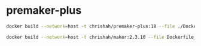 # premaker-plus

```bash
docker build --network=host -t chrishah/premaker-plus:18 --file ./Dockerfile .
```

```bash
docker build --network=host -t chrishah/maker:2.3.10 --file Dockerfile_maker_onbuild .
```
